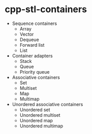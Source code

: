 # cpp-stl-containers
* Sequence containers
  * Array
  * Vector
  * Dequeue
  * Forward list
  * List
* Container adapters
  * Stack
  * Queue
  * Priority queue
* Associative containers
  * Set
  * Multiset
  * Map
  * Multimap
* Unordered associative containers
  * Unordered set
  * Unordered multiset
  * Unordered map
  * Unordered multimap
